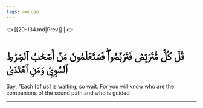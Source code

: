 ```yaml
---
tags: meccan
---
```


👈 [[20-134.md|Prev]] |  👉

# قُلۡ كُلّٞ مُّتَرَبِّصٞ فَتَرَبَّصُواْۖ فَسَتَعۡلَمُونَ مَنۡ أَصۡحَٰبُ ٱلصِّرَٰطِ ٱلسَّوِيِّ وَمَنِ ٱهۡتَدَىٰ

Say, "Each [of us] is waiting; so wait. For you will know who are the companions of the sound path and who is guided

---


